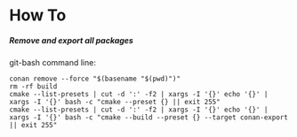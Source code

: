 # How To

##### Remove and export all packages

git-bash command line:
```
conan remove --force "$(basename "$(pwd)")"
rm -rf build
cmake --list-presets | cut -d ':' -f2 | xargs -I '{}' echo '{}' | xargs -I '{}' bash -c "cmake --preset {} || exit 255"
cmake --list-presets | cut -d ':' -f2 | xargs -I '{}' echo '{}' | xargs -I '{}' bash -c "cmake --build --preset {} --target conan-export || exit 255"
```
